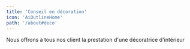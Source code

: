 ```yaml
---
title: 'Conseil en décoration'
icon: 'AiOutlineHome'
path: '/about#deco'
---
```


Nous offrons à tous nos client la prestation d'une décoratrice d'intérieur
